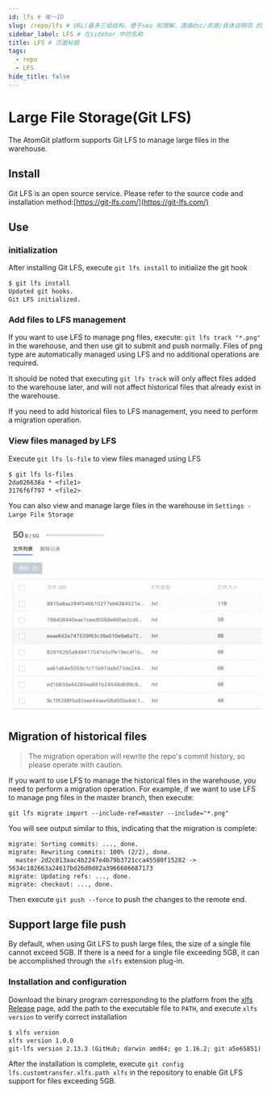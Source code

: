 ```yaml
---
id: lfs # 唯一ID
slug: /repo/lfs # URL(最多三级结构，便于seo 和理解，遵循doc/资源/具体说明项 的原则)
sidebar_label: LFS # 在sidebar 中的名称
title: LFS # 页面标题
tags:
  - repo
  - LFS
hide_title: false
---
```


# Large File Storage(Git LFS)

The AtomGit platform supports Git LFS to manage large files in the warehouse.

## Install

Git LFS is an open source service. Please refer to the source code and installation method:[https://git-lfs.com/](https://git-lfs.com/)

## Use

### initialization

After installing Git LFS, execute `git lfs install` to initialize the git hook

```shell
$ git lfs install
Updated git hooks.
Git LFS initialized.
```

### Add files to LFS management

If you want to use LFS to manage png files, execute: `git lfs track "*.png"` in the warehouse, and then use git to submit and push normally. Files of png type are automatically managed using LFS and no additional operations are required.

It should be noted that executing `git lfs track` will only affect files added to the warehouse later, and will not affect historical files that already exist in the warehouse.

If you need to add historical files to LFS management, you need to perform a migration operation.

### View files managed by LFS

Execute `git lfs ls-file` to view files managed using LFS

```shell
$ git lfs ls-files
2da026638a * <file1>
3176f6f797 * <file2>
```

You can also view and manage large files in the warehouse in `Settings - Large File Storage`

![image.png](./img/lfs-manage.png)

## Migration of historical files
>
> The migration operation will rewrite the repo's commit history, so please operate with caution.

If you want to use LFS to manage the historical files in the warehouse, you need to perform a migration operation. For example, if we want to use LFS to manage png files in the master branch, then execute:

```shell
git lfs migrate import --include-ref=master --include="*.png"
```

You will see output similar to this, indicating that the migration is complete:

```shell
migrate: Sorting commits: ..., done.
migrate: Rewriting commits: 100% (2/2), done.
  master 2d2c813aac4b2247e4b79b3721cca45580f15282 -> 5634c182663a24617bd26d0d82a3966686687173
migrate: Updating refs: ..., done.
migrate: checkout: ..., done.
```

Then execute `git push --force` to push the changes to the remote end.

## Support large file push

By default, when using Git LFS to push large files, the size of a single file cannot exceed 5GB.
If there is a need for a single file exceeding 5GB, it can be accomplished through the `xlfs` extension plug-in.

### Installation and configuration

Download the binary program corresponding to the platform from the [xlfs Release](https://atomgit.com/OpenAtomFoundation/xlfs/tags?tab=release) page, add the path to the executable file to `PATH`, and execute `xlfs version` to verify correct installation

```shell
$ xlfs version
xlfs version 1.0.0
git-lfs version 2.13.3 (GitHub; darwin amd64; go 1.16.2; git a5e65851)
```

After the installation is complete, execute `git config lfs.customtransfer.xlfs.path xlfs` in the repository to enable Git LFS support for files exceeding 5GB.
